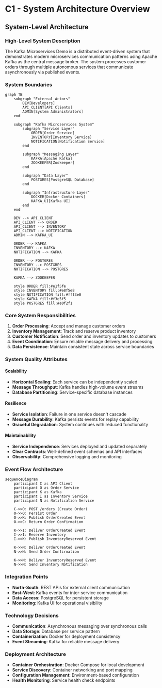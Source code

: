 # C1 - System Architecture Overview

## System-Level Architecture

### High-Level System Description

The Kafka Microservices Demo is a distributed event-driven system that demonstrates modern microservices communication patterns using Apache Kafka as the central message broker. The system processes customer orders through multiple autonomous services that communicate asynchronously via published events.

### System Boundaries

```mermaid
graph TB
    subgraph "External Actors"
        DEV[Developers]
        API_CLIENT[API Clients]
        ADMIN[System Administrators]
    end
    
    subgraph "Kafka Microservices System"
        subgraph "Service Layer"
            ORDER[Order Service]
            INVENTORY[Inventory Service] 
            NOTIFICATION[Notification Service]
        end
        
        subgraph "Messaging Layer"
            KAFKA[Apache Kafka]
            ZOOKEEPER[Zookeeper]
        end
        
        subgraph "Data Layer"
            POSTGRES[PostgreSQL Database]
        end
        
        subgraph "Infrastructure Layer"
            DOCKER[Docker Containers]
            KAFKA_UI[Kafka UI]
        end
    end
    
    DEV --> API_CLIENT
    API_CLIENT --> ORDER
    API_CLIENT --> INVENTORY
    API_CLIENT --> NOTIFICATION
    ADMIN --> KAFKA_UI
    
    ORDER --> KAFKA
    INVENTORY --> KAFKA
    NOTIFICATION --> KAFKA
    
    ORDER --> POSTGRES
    INVENTORY --> POSTGRES
    NOTIFICATION --> POSTGRES
    
    KAFKA --> ZOOKEEPER
    
    style ORDER fill:#e1f5fe
    style INVENTORY fill:#e8f5e8
    style NOTIFICATION fill:#fff3e0
    style KAFKA fill:#f3e5f5
    style POSTGRES fill:#e0f2f1
```

### Core System Responsibilities

1. **Order Processing**: Accept and manage customer orders
2. **Inventory Management**: Track and reserve product inventory
3. **Customer Notification**: Send order and inventory updates to customers
4. **Event Coordination**: Ensure reliable message delivery and processing
5. **Data Persistence**: Maintain consistent state across service boundaries

### System Quality Attributes

#### Scalability

- **Horizontal Scaling**: Each service can be independently scaled
- **Message Throughput**: Kafka handles high-volume event streams
- **Database Partitioning**: Service-specific database instances

#### Resilience

- **Service Isolation**: Failure in one service doesn't cascade
- **Message Durability**: Kafka persists events for replay capability
- **Graceful Degradation**: System continues with reduced functionality

#### Maintainability

- **Service Independence**: Services deployed and updated separately
- **Clear Contracts**: Well-defined event schemas and API interfaces
- **Observability**: Comprehensive logging and monitoring

### Event Flow Architecture

```mermaid
sequenceDiagram
    participant C as API Client
    participant O as Order Service
    participant K as Kafka
    participant I as Inventory Service
    participant N as Notification Service
    
    C->>O: POST /orders (Create Order)
    O->>O: Persist Order
    O->>K: Publish OrderCreated Event
    O->>C: Return Order Confirmation
    
    K->>I: Deliver OrderCreated Event
    I->>I: Reserve Inventory
    I->>K: Publish InventoryReserved Event
    
    K->>N: Deliver OrderCreated Event
    N->>N: Send Order Confirmation
    
    K->>N: Deliver InventoryReserved Event
    N->>N: Send Inventory Notification
```

### Integration Points

- **North-South**: REST APIs for external client communication
- **East-West**: Kafka events for inter-service communication
- **Data Access**: PostgreSQL for persistent storage
- **Monitoring**: Kafka UI for operational visibility

### Technology Decisions

- **Communication**: Asynchronous messaging over synchronous calls
- **Data Storage**: Database per service pattern
- **Containerization**: Docker for deployment consistency
- **Event Streaming**: Kafka for reliable message delivery

### Deployment Architecture

- **Container Orchestration**: Docker Compose for local development
- **Service Discovery**: Container networking and port mapping
- **Configuration Management**: Environment-based configuration
- **Health Monitoring**: Service health check endpoints
